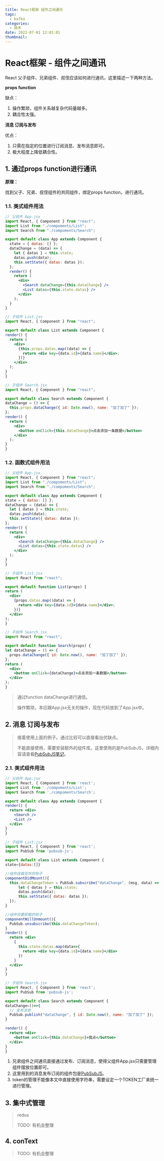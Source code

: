 ```yaml
---
title: React框架 组件之间通讯
tags:
  - kafka
categories:
  - 技术
date: 2022-07-01 12:01:01
thumbnail:
---
```


# React框架 - 组件之间通讯

React 父子组件、兄弟组件、叔侄应该如何进行通讯，这里描述一下两种方法。

**props function**

缺点：

1. 操作繁琐，组件关系越复杂代码量越多。
2. 耦合性太强。

**消息 订阅与发布**

优点：

1. 只需在指定的位置进行订阅消息、发布消息即可。
2. 极大程度上降低耦合性。

## 1. 通过props function进行通讯

**原理：**

找到父子、兄弟、叔侄组件的共同组件，绑定props function，进行通讯。



### 1.1. 类式组件用法

<code-group>
  <code-block title="父组件 App.jsx" active>

  ```jsx
  // 父组件 App.jsx
  import React, { Component } from "react";
  import List from "./compoments/List";
  import Search from "./compoments/Search";
  
  export default class App extends Component {
    state = { datas: [] };
    dataChange = (data) => {
      let { datas } = this.state;
      datas.push(data);
      this.setState({ datas: datas });
    };
    render() {
      return (
        <div>
          <Search dataChange={this.dataChange} />
          <List datas={this.state.datas} />
        </div>
      );
    }
  }
  ```
  </code-block>

  <code-block title="子组件 List.jsx">

  ```jsx
// 子组件 List.jsx
import React, { Component } from "react";

export default class List extends Component {
  render() {
    return (
      <div>
        {this.props.datas.map((data) => {
          return <div key={data.id}>{data.name}</div>;
        })}
      </div>
    );
  }
}
  ```

  </code-block>

  <code-block title="子组件 Search.jsx">

  ```jsx
// 子组件 Search.jsx
import React, { Component } from "react";

export default class Search extends Component {
  dataChange = () => {
    this.props.dataChange({ id: Date.now(), name: "加了加了" });
  };
  render() {
    return (
      <div>
        <button onClick={this.dataChange}>点击添加一条数据</button>
      </div>
    );
  }
}
  ```

  </code-block>

</code-group>



### 1.2. 函数式组件用法

<code-group>
  <code-block title="父组件 App.jsx" active>

  ```jsx
// 父组件 App.jsx
import React, { Component } from "react";
import List from "./compoments/List";
import Search from "./compoments/Search";

export default class App extends Component {
  state = { datas: [] };
  dataChange = (data) => {
    let { datas } = this.state;
    datas.push(data);
    this.setState({ datas: datas });
  };
  render() {
    return (
      <div>
        <Search dataChange={this.dataChange} />
        <List datas={this.state.datas} />
      </div>
    );
  }
}
  ```

  </code-block>

  <code-block title="子组件 List.jsx">

  ```jsx
// 子组件 List.jsx
import React from "react";

export default function List(props) {
  return (
    <div>
      {props.datas.map((data) => {
        return <div key={data.id}>{data.name}</div>;
      })}
    </div>
  );
}
  ```

  </code-block>

  <code-block title="子组件 Search.jsx">

  ```jsx
// 子组件 Search.jsx
import React from "react";

export default function Search(props) {
  let dataChange = () => {
    props.dataChange({ id: Date.now(), name: "加了加了" });
  };
  return (
    <div>
      <button onClick={dataChange}>点击添加一条数据</button>
    </div>
  );
}

  ```

  </code-block>

</code-group>



> 通过function dataChange进行通信。
>
> 操作繁琐，本应跟App.jsx无关的操作，现在代码放到了App.jsx中。

## 2.  消息 订阅与发布

> 接着使用上面的例子。通过比较可以直接看出优缺点。
>
> 不能直接使用，需要安装额外的组件库。这里使用的是PubSubJS，详细内容请查看[PubSubJS笔记](/pages/c31095/)。

### 2.1. 类式组件用法

<code-group>
  <code-block title="父组件 App.jsx" active>

  ```jsx
// 父组件 App.jsx
import React, { Component } from 'react';
import List from './compoments/List';
import Search from './compoments/Search';

export default class App extends Component {
  render() {
    return <div>
      <Search />
      <List />
    </div>
  }
}
  ```

  </code-block>

  <code-block title="子组件 List.jsx">

  ```jsx
// 子组件 List.jsx
import React, { Component } from 'react';
import PubSub from 'pubsub-js';

export default class List extends Component {
  state={datas:[]}
  
  //组件挂载完毕的钩子
  componentDidMount(){
    this.dataChangeToken = PubSub.subscribe("dataChange", (msg, data) => {
        let { datas } = this.state;
        datas.push(data);
        this.setState({ datas: datas });
    });
  }

  //组件将要卸载的钩子
  componentWillUnmount(){
    PubSub.unsubscribe(this.dataChangeToken);
  }
  render() {
    return <div>
      {
        this.state.datas.map(data=>{
          return <div key={data.id}>{data.name}</div>
        })
      }
    </div>
  }
}
  ```

  </code-block>

  <code-block title="子组件 Search.jsx">

  ```jsx
// 子组件 Search.jsx
import React, { Component } from 'react';
import PubSub from 'pubsub-js';

export default class Search extends Component {
  dataChange=()=>{
    // 发布消息
    PubSub.publish("dataChange", { id: Date.now(), name: "加了加了" });
  }
  
  render() {
    return <div>
      <button onClick={this.dataChange}>我点</button>
    </div>
  }
}
  ```

  </code-block>

</code-group>



1. 兄弟组件之间通讯直接通过发布、订阅消息，使得父组件App.jsx只需要管理组件摆放位置即可。
2. 这里用到的消息发布订阅的组件包是[PubSubJS](/pages/c31095/)。
3. token的管理不能像本文中直接使用字符串，需要设定一个TOKEN工厂来统一进行管理。

## 3. 集中式管理

>  redux
>
> TODO: 有机会整理

## 4. conText

> TODO: 有机会整理
